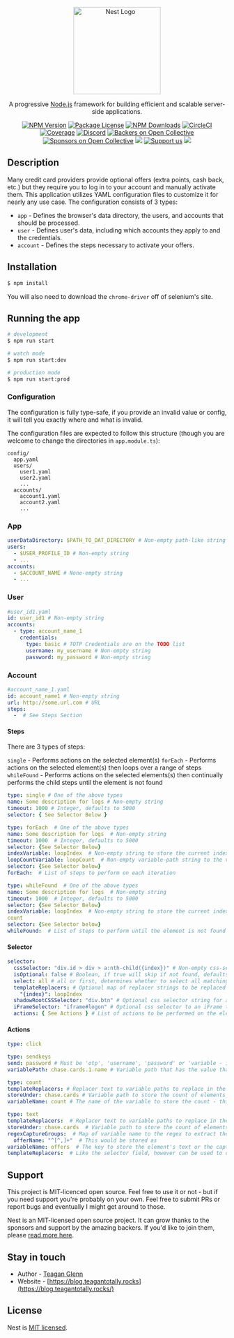 <p align="center">
  <a href="http://nestjs.com/" target="blank"><img src="https://nestjs.com/img/logo-small.svg" width="200" alt="Nest Logo" /></a>
</p>

[circleci-image]: https://img.shields.io/circleci/build/github/nestjs/nest/master?token=abc123def456
[circleci-url]: https://circleci.com/gh/nestjs/nest

  <p align="center">A progressive <a href="http://nodejs.org" target="_blank">Node.js</a> framework for building efficient and scalable server-side applications.</p>
    <p align="center">
<a href="https://www.npmjs.com/~nestjscore" target="_blank"><img src="https://img.shields.io/npm/v/@nestjs/core.svg" alt="NPM Version" /></a>
<a href="https://www.npmjs.com/~nestjscore" target="_blank"><img src="https://img.shields.io/npm/l/@nestjs/core.svg" alt="Package License" /></a>
<a href="https://www.npmjs.com/~nestjscore" target="_blank"><img src="https://img.shields.io/npm/dm/@nestjs/common.svg" alt="NPM Downloads" /></a>
<a href="https://circleci.com/gh/nestjs/nest" target="_blank"><img src="https://img.shields.io/circleci/build/github/nestjs/nest/master" alt="CircleCI" /></a>
<a href="https://coveralls.io/github/nestjs/nest?branch=master" target="_blank"><img src="https://coveralls.io/repos/github/nestjs/nest/badge.svg?branch=master#9" alt="Coverage" /></a>
<a href="https://discord.gg/G7Qnnhy" target="_blank"><img src="https://img.shields.io/badge/discord-online-brightgreen.svg" alt="Discord"/></a>
<a href="https://opencollective.com/nest#backer" target="_blank"><img src="https://opencollective.com/nest/backers/badge.svg" alt="Backers on Open Collective" /></a>
<a href="https://opencollective.com/nest#sponsor" target="_blank"><img src="https://opencollective.com/nest/sponsors/badge.svg" alt="Sponsors on Open Collective" /></a>
  <a href="https://paypal.me/kamilmysliwiec" target="_blank"><img src="https://img.shields.io/badge/Donate-PayPal-ff3f59.svg"/></a>
    <a href="https://opencollective.com/nest#sponsor"  target="_blank"><img src="https://img.shields.io/badge/Support%20us-Open%20Collective-41B883.svg" alt="Support us"></a>
  <a href="https://twitter.com/nestframework" target="_blank"><img src="https://img.shields.io/twitter/follow/nestframework.svg?style=social&label=Follow"></a>
</p>
  <!--[![Backers on Open Collective](https://opencollective.com/nest/backers/badge.svg)](https://opencollective.com/nest#backer)
  [![Sponsors on Open Collective](https://opencollective.com/nest/sponsors/badge.svg)](https://opencollective.com/nest#sponsor)-->

## Description

Many credit card providers provide optional offers (extra points, cash back, etc.) but they require you to log in to your account and manually activate them. This application utilizes YAML configuration files to customize it for nearly any use case. The configuration consists of 3 types:

- `app` - Defines the browser's data directory, the users, and accounts that should be processed.
- `user` - Defines user's data, including which accounts they apply to and the credentials.
- `account` - Defines the steps necessary to activate your offers.

## Installation

```bash
$ npm install
```

You will also need to download the `chrome-driver` off of selenium's site.

## Running the app

```bash
# development
$ npm run start

# watch mode
$ npm run start:dev

# production mode
$ npm run start:prod
```

### Configuration

The configuration is fully type-safe, if you provide an invalid value or config, it will tell you exactly where and what is invalid.

The configuration files are expected to follow this structure (though you are welcome to change the directories in `app.module.ts`):

```
config/
  app.yaml
  users/
    user1.yaml
    user2.yaml
    ...
  accounts/
    account1.yaml
    account2.yaml
    ...
```

### App

```yaml
userDataDirectory: $PATH_TO_DAT_DIRECTORY # Non-empty path-like string
users:
  - $USER_PROFILE_ID # Non-empty string
  - ...
accounts:
  - $ACCOUNT_NAME # None-empty string
  - ...
```

### User

```yaml
#user_id1.yaml
id: user_id1 # Non-empty string
accounts:
  - type: account_name_1
    credentials:
      type: basic # TOTP Credentials are on the TODO list
      username: my_username # Non-empty string
      password: my_password # Non-empty string
```

### Account

```yaml
#account_name_1.yaml
id: account_name1 # Non-empty string
url: http://some.url.com # URL
steps:
  -  # See Steps Section
```

#### Steps

There are 3 types of steps:

`single` - Performs actions on the selected element(s)
`forEach` - Performs actions on the selected element(s) then loops over a range of steps
`whileFound` - Performs actions on the selected elements(s) then continually performs the child steps until the element is not found

```yaml
type: single # One of the above types
name: Some description for logs # Non-empty string
timeout: 1000 # Integer, defaults to 5000
selector: { See Selector Below }
```

```yaml
type: forEach  # One of the above types
name: Some description for logs  # Non-empty string
timeout: 1000  # Integer, defaults to 5000
selector: {See Selector Below}
indexVariable: loopIndex  # Non-empty string to store the current index
loopCountVariable: loopCount  # Non-empty variable-path string to the variable containing the iteration count
selector: {See Selector below}
forEach:  # List of steps to perform on each iteration
```

```yaml
type: whileFound  # One of the above types
name: Some description for logs  # Non-empty string
timeout: 1000  # Integer, defaults to 5000
selector: {See Selector Below}
indexVariable: loopIndex  # Non-empty string to store the current index
count
selector: {See Selector below}
whileFound:  # List of steps to perform until the element is not found
```

#### Selector

```yaml
selector:
  cssSelector: "div.id > div > a:nth-child({index})" # Non-empty css-selector string
  isOptional: false # Boolean, if true will skip if not found, defaults to false
  select: all # all or first, determines whether to select all matching elements or the first
  templateReplacers: # Optional map of replacer strings to be replaced with variables in the cssSelector
    "{index}": loopIndex
  shadowRootCSSSelector: "div.btn" # Optional css selector string for an element that is within the shadowRoot of the element found by the cssSelector field
  iFrameSelector: "iframe#logon" # Optional css selector to an iFrame that should be focused before locating elements
  actions: { See Actions } # List of actions to be performed on the element(s) found by the selector
```

#### Actions

```yaml
type: click
```

```yaml
type: sendkeys
send: password # Must be 'otp', 'username', 'password' or 'variable - if variable, must provide variablePath
variablePath: chase.cards.1.name # Variable path that has the value that should be send as text to the element
```

```yaml
type: count
templateReplacers: # Replacer text to variable paths to replace in the storeUnder field
storeUnder: chase.cards # Variable path to store the count of elements returned by the selector
variableName: count # The name of the variable to store the count - this would yield { chase: { cards: { count: 5 }}}
```

```yaml
type: text
templateReplacers:  # Replacer text to variable paths to replace in the storeUnder field
storeUnder: chase.cards  # Variable path to store the count of elements returned by the selector
regexCaptureGroups:  # Map of variable name to the regex to extract the value
  offerName: "^[^,]+"  # This would be stored as
variableName: offers  # The key to store the element's text or the captured groups, this would yield { chase: { cards: {offers: { offerName: "blah" }}}}
templateReplacers:  # Like the selector field, however can be used to dynamically populate variables in the `storeUnder`
```

## Support

This project is MIT-licenced open source. Feel free to use it or not - but if you need support you're probably on your own. Feel free to submit PRs or report bugs and eventually I might get around to those.

Nest is an MIT-licensed open source project. It can grow thanks to the sponsors and support by the amazing backers. If you'd like to join them, please [read more here](https://docs.nestjs.com/support).

## Stay in touch

- Author - [Teagan Glenn](https://github.com/Teagan42)
- Website - [https://blog.teagantotally.rocks](https://blog.teagantotally.rocks/)

## License

Nest is [MIT licensed](LICENSE).
